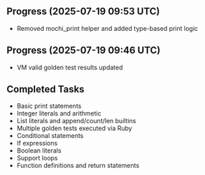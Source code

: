 ## Progress (2025-07-19 09:53 UTC)
- Removed mochi_print helper and added type-based print logic
## Progress (2025-07-19 09:46 UTC)
- VM valid golden test results updated

## Completed Tasks
- Basic print statements
- Integer literals and arithmetic
- List literals and append/count/len builtins
- Multiple golden tests executed via Ruby
- Conditional statements
- If expressions
- Boolean literals
- Support loops
- Function definitions and return statements
